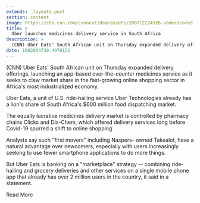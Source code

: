 ```yaml
--- 
extends: _layouts.post 
section: content 
image: https://cdn.cnn.com/cnnnext/dam/assets/200712224326-underscored-uber-eats-logo-with-menu-super-tease.jpg 
title: > 
  Uber launches medicines delivery service in South Africa 
description: > 
  (CNN) Uber Eats' South African unit on Thursday expanded delivery offerings, launching an app-based over-the-counter medicines service as it seeks to claw market share in the fast-growing online shopping sector in Africa's most industrialized economy.Uber Eats, a unit of U.S. ride-hailing service Uber Technologies already has a lion's share of South Africa's $600 million food dispatching market.The equally lucrative medicines delivery market is controlled by pharmacy chains Clicks and Dis-Chem, which offered delivery services long before Covid-19 spurred a shift to online shopping.Analysts say such "first movers" including Naspers- owned Takealot, have a natural advantage over newcomers, especially with users increasingly seeking to use fewer smartphone applications to do more things.But Uber Eats is banking on a "marketplace" strategy -- combining ride-hailing and grocery deliveries and other services on a single mobile phone app that already has over 2 million users in the country, it said in a statement. 
date: 1602864730.4970121 
--- 
```

(CNN) Uber Eats' South African unit on Thursday expanded delivery offerings, launching an app-based over-the-counter medicines service as it seeks to claw market share in the fast-growing online shopping sector in Africa's most industrialized economy.

Uber Eats, a unit of U.S. ride-hailing service Uber Technologies already has a lion's share of South Africa's $600 million food dispatching market.

The equally lucrative medicines delivery market is controlled by pharmacy chains Clicks and Dis-Chem, which offered delivery services long before Covid-19 spurred a shift to online shopping.

Analysts say such "first movers" including Naspers- owned Takealot, have a natural advantage over newcomers, especially with users increasingly seeking to use fewer smartphone applications to do more things.

But Uber Eats is banking on a "marketplace" strategy -- combining ride-hailing and grocery deliveries and other services on a single mobile phone app that already has over 2 million users in the country, it said in a statement.

Read More